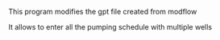 This program modifies the gpt file created from modflow

It allows to enter all the pumping schedule with multiple wells